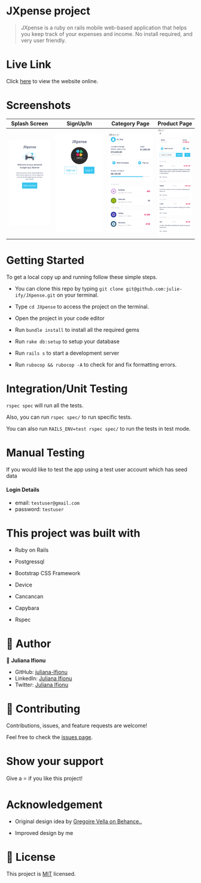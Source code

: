 # JXpense project

> JXpense is a ruby on rails mobile web-based application that helps you keep track of your expenses and income. No install required, and very user friendly.

# Live Link

Click [here](https://jxpense.onrender.com/) to view the website online.

# Screenshots

|            Splash Screen             |              SignUp/In               | Category Page                         | Product Page                         |
| :----------------------------------: | :----------------------------------: | ------------------------------------- | ------------------------------------ |
| ![](./app/assets/images/budget-splash.png) | ![](./app/assets/images/budget-auth.png) | ![](./app/assets/images/budget-home-page.png) | ![](./app/assets/images/budget-products-home.png) |

# Getting Started

To get a local copy up and running follow these simple steps.

- You can clone this repo by typing `git clone git@github.com:julie-ify/JXpense.git` on your terminal.

- Type `cd JXpense` to access the project on the terminal.
- Open the project in your code editor
- Run `bundle install` to install all the required gems
- Run `rake db:setup` to setup your database
- Run `rails s` to start a development server
- Run `rubocop && rubocop -A` to check for and fix formatting errors.

# Integration/Unit Testing

`rspec spec` will run all the tests.

Also, you can run `rspec spec/` to run specific tests.

You can also run `RAILS_ENV=test rspec spec/` to run the tests in test mode.

# Manual Testing

If you would like to test the app using a test user account which has seed data

#### Login Details
- email: `testuser@gmail.com`
- password: `testuser`

# This project was built with

- Ruby on Rails

- Postgressql

- Bootstrap CSS Framework

- Device

- Cancancan

- Capybara

- Rspec

# 👤 Author

👤 **Juliana Ifionu**

- GitHub: [juliana-Ifionu](https://github.com/julie-ify)
- LinkedIn: [Juliana Ifionu](https://www.linkedin.com/in/julianaifionu/)
- Twitter: [Juliana Ifionu](https://twitter.com/juliana_ifionu)

# 🤝 Contributing

Contributions, issues, and feature requests are welcome!

Feel free to check the [issues page](https://github.com/julie-ify/JXpense/issues).

# Show your support

Give a ⭐️ if you like this project!

# Acknowledgement

- Original design idea by [Gregoire Vella on Behance..](https://www.behance.net/gregoirevella)

- Improved design by me

# 📝 License

This project is [MIT](./MIT.md) licensed.
